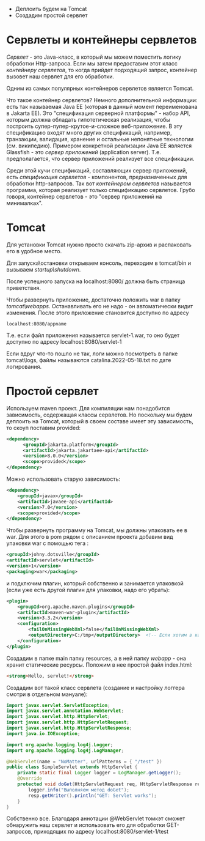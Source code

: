 * Деплоить будем на Tomcat
* Создадим простой сервлет



# Сервлеты и контейнеры сервлетов

*Сервлет* - это Java-класс, в который мы можем поместить логику обработки Http-запроса. Если мы затем предоставим этот класс *контейнеру сервлетов*, то когда прийдет подходящий запрос, контейнер вызовет наш сервлет для его обработки.

Одним из самых популярных контейнеров сервлетов является Tomcat.

Что такое контейнер сервлетов? Немного дополнительной информации: есть так называемая Java EE (которая в данный момент переименована в Jakarta EE). Это "спецификация серверной платформы" - набор API, которым должна обладать гипотетическая реализация, чтобы построить супер-пупер-крутое-и-сложное веб-приложение. В эту спецификацию входят много других спецификаций, например, транзакции, валидация, хранение и остальные непонятные технологии (см. википедию). Примером конкретной реализации Java EE является Glassfish - это *сервер приложений* (application server). Т.е. предполагается, что сервер приложений реализует все спецификации.

Среди этой кучи спецификаций, составляющих сервер приложений, есть *спецификация сервлетов* - компонентов, предназначенных для обработки http-запросов. Так вот *контейнером сервлетов* называется программа, которая реализует только спецификацию сервлетов. Грубо говоря, контейнер сервлетов - это "сервер приложений на минималках".



# Tomcat

Для установки Tomcat нужно просто скачать zip-архив и распаковать его в удобное место.

Для запуска\остановки открываем консоль, переходим в tomcat/bin и вызываем *startup\shutdown*.

После успешного запуска на localhost:8080/ должна быть страница приветствия.

Чтобы развернуть приложение, достаточно положить war в папку *tomcat\webapps*. Останавливать его не надо - он автоматически видит изменения. После этого приложение становится доступно по адресу

```
localhost:8080/appname
```

Т.е. если файл приложения называется servlet-1.war, то оно будет доступно по адресу localhost:8080/servlet-1

Если вдруг что-то пошло не так, логи можно посмотреть в папке tomcat\logs, файлы называются catalina.2022-05-18.txt по дате логирования.

# Простой сервлет

Используем maven проект. Для компиляции нам понадобится зависимость, содержащая классы сервлетов. Но поскольку мы будем деплоить на Tomcat, который в своем составе имеет эту зависимость, то скоуп поставим provided:

```xml
<dependency>
      <groupId>jakarta.platform</groupId>
      <artifactId>jakarta.jakartaee-api</artifactId>
      <version>8.0.0</version>
      <scope>provided</scope>
</dependency>
```

Можно использовать старую зависимость:

```xml
<dependency>
    <groupId>javax</groupId>
    <artifactId>javaee-api</artifactId>
    <version>7.0</version>
    <scope>provided</scope>
</dependency>
```

Чтобы развернуть программу на Tomcat, мы должны упаковать ее в war. Для этого в pom рядом с описанием проекта добавим вид упаковки war с помощью тега <packaging>:

```xml
<groupId>johny.dotsville</groupId>
<artifactId>servlet</artifactId>
<version>1</version>
<packaging>war</packaging>
```

и подключим плагин, который собственно и занимается упаковкой (если уже есть другой плагин для упаковки, надо его убрать):

```xml
<plugin>
    <groupId>org.apache.maven.plugins</groupId>
    <artifactId>maven-war-plugin</artifactId>
    <version>3.3.2</version>
    <configuration>
    	<failOnMissingWebXml>false</failOnMissingWebXml>
        <outputDirectory>C:/tmp</outputDirectory>  <!-- Если хотим в какое-то свое место класть архив -->
    </configuration>
</plugin>
```

Создадим в папке main папку resources, а в ней папку *webapp* - она хранит статические ресурсы. Положим в нее простой файл index.html:

```html
<strong>Hello, servlet!</strong>
```

Создадим вот такой класс сервлета (создание и настройку логгера смотри в отдельном мануале):

```java
import javax.servlet.ServletException;
import javax.servlet.annotation.WebServlet;
import javax.servlet.http.HttpServlet;
import javax.servlet.http.HttpServletRequest;
import javax.servlet.http.HttpServletResponse;
import java.io.IOException;

import org.apache.logging.log4j.Logger;
import org.apache.logging.log4j.LogManager;

@WebServlet(name = "NoMatter", urlPatterns = { "/test" })
public class SimpleServlet extends HttpServlet {
    private static final Logger logger = LogManager.getLogger();
    @Override
    protected void doGet(HttpServletRequest req, HttpServletResponse resp) throws ServletException, IOException {
        logger.info("Выполняем метод doGet");
        resp.getWriter().println("GET: Servlet works");
    }
}
```

Собственно все. Благодаря аннотации @WebServlet томкэт сможет обнаружить наш сервлет и использовать его для обработки GET-запросов, приходящих по адресу localhost:8080/servlet-1/test